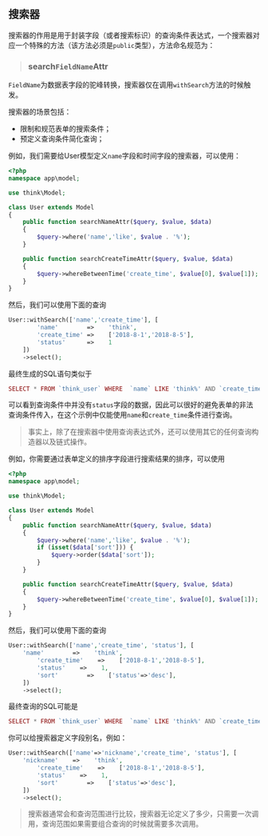 ## 搜索器

搜索器的作用是用于封装字段（或者搜索标识）的查询条件表达式，一个搜索器对应一个特殊的方法（该方法必须是`public`类型），方法命名规范为：

> ### search`FieldName`Attr

`FieldName`为数据表字段的驼峰转换，搜索器仅在调用`withSearch`方法的时候触发。

搜索器的场景包括：

* 限制和规范表单的搜索条件；
* 预定义查询条件简化查询；

例如，我们需要给User模型定义`name`字段和时间字段的搜索器，可以使用：

```php
<?php
namespace app\model;

use think\Model;

class User extends Model 
{
    public function searchNameAttr($query, $value, $data)
    {
        $query->where('name','like', $value . '%');
    }

    public function searchCreateTimeAttr($query, $value, $data)
    {
        $query->whereBetweenTime('create_time', $value[0], $value[1]);
    }    
}
```

然后，我们可以使用下面的查询

```php
User::withSearch(['name','create_time'], [
        'name'        =>    'think',
        'create_time' =>    ['2018-8-1','2018-8-5'],
        'status'      =>    1
    ])
    ->select();
```

最终生成的SQL语句类似于

```php
SELECT * FROM `think_user` WHERE  `name` LIKE 'think%' AND `create_time` BETWEEN '2018-08-01 00:00:00' AND '2018-08-05 00:00:00'
```

可以看到查询条件中并没有`status`字段的数据，因此可以很好的避免表单的非法查询条件传入，在这个示例中仅能使用`name`和`create_time`条件进行查询。

> 事实上，除了在搜索器中使用查询表达式外，还可以使用其它的任何查询构造器以及链式操作。

例如，你需要通过表单定义的排序字段进行搜索结果的排序，可以使用

```php
<?php
namespace app\model;

use think\Model;

class User extends Model 
{
    public function searchNameAttr($query, $value, $data)
    {
        $query->where('name','like', $value . '%');
        if (isset($data['sort'])) {
            $query->order($data['sort']);
        }        
    }

    public function searchCreateTimeAttr($query, $value, $data)
    {
        $query->whereBetweenTime('create_time', $value[0], $value[1]);
    }      
}
```

然后，我们可以使用下面的查询

```php
User::withSearch(['name','create_time', 'status'], [
    'name'        =>    'think',
        'create_time'    =>    ['2018-8-1','2018-8-5'],
        'status'    =>    1,
        'sort'        =>    ['status'=>'desc'],
    ])
    ->select();
```

最终查询的SQL可能是

```php
SELECT * FROM `think_user` WHERE  `name` LIKE 'think%' AND `create_time` BETWEEN '2018-08-01 00:00:00' AND '2018-08-05 00:00:00' ORDER BY `status` DESC
```

你可以给搜索器定义字段别名，例如：

```php
User::withSearch(['name'=>'nickname','create_time', 'status'], [
    'nickname'    =>    'think',
        'create_time'    =>    ['2018-8-1','2018-8-5'],
        'status'    =>    1,
        'sort'        =>    ['status'=>'desc'],
    ])
    ->select();
```

> 搜索器通常会和查询范围进行比较，搜索器无论定义了多少，只需要一次调用，查询范围如果需要组合查询的时候就需要多次调用。



